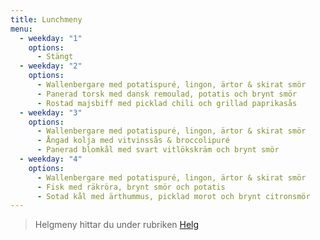 ```yaml
---
title: Lunchmeny
menu:
  - weekday: "1"
    options:
      - Stängt
  - weekday: "2"
    options:
      - Wallenbergare med potatispuré, lingon, ärtor & skirat smör
      - Panerad torsk med dansk remoulad, potatis och brynt smör
      - Rostad majsbiff med picklad chili och grillad paprikasås
  - weekday: "3"
    options:
      - Wallenbergare med potatispuré, lingon, ärtor & skirat smör
      - Ångad kolja med vitvinssås & broccolipuré
      - Panerad blomkål med svart vitlökskräm och brynt smör
  - weekday: "4"
    options:
      - Wallenbergare med potatispuré, lingon, ärtor & skirat smör
      - Fisk med räkröra, brynt smör och potatis
      - Sotad kål med ärthummus, picklad morot och brynt citronsmör
---
```

> Helgmeny hittar du under rubriken [Helg](https://www.restaurangstoraholm.se/helg/?i=2)